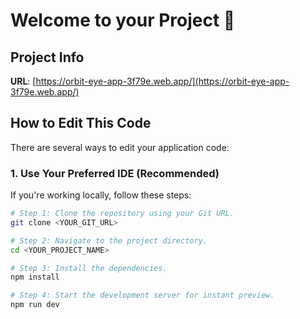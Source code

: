 # Welcome to your Project 🚀

## Project Info

**URL**: [https://orbit-eye-app-3f79e.web.app/](https://orbit-eye-app-3f79e.web.app/)

## How to Edit This Code

There are several ways to edit your application code:

### 1. Use Your Preferred IDE (Recommended)

If you're working locally, follow these steps:

```sh
# Step 1: Clone the repository using your Git URL.
git clone <YOUR_GIT_URL>

# Step 2: Navigate to the project directory.
cd <YOUR_PROJECT_NAME>

# Step 3: Install the dependencies.
npm install

# Step 4: Start the development server for instant preview.
npm run dev
